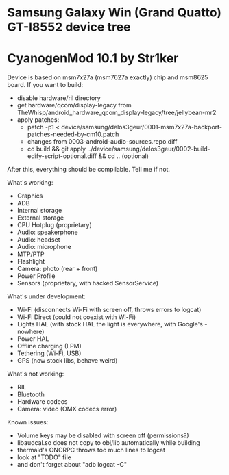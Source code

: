 # Samsung Galaxy Win (Grand Quatto) GT-I8552 device tree
# CyanogenMod 10.1 by Str1ker

Device is based on msm7x27a (msm7627a exactly) chip and msm8625 board.
If you want to build:
- disable hardware/ril directory
- get hardware/qcom/display-legacy from TheWhisp/android_hardware_qcom_display-legacy/tree/jellybean-mr2
- apply patches: 
    + patch -p1 < device/samsung/delos3geur/0001-msm7x27a-backport-patches-needed-by-cm10.patch
    + changes from 0003-android-audio-sources.repo.diff
    + cd build && git apply ../device/samsung/delos3geur/0002-build-edify-script-optional.diff && cd .. (optional)

After this, everything should be compilable. Tell me if not.

What's working:
- Graphics
- ADB
- Internal storage
- External storage
- CPU Hotplug (proprietary)
- Audio: speakerphone
- Audio: headset
- Audio: microphone
- MTP/PTP
- Flashlight
- Camera: photo (rear + front)
- Power Profile
- Sensors (proprietary, with hacked SensorService)

What's under development:
- Wi-Fi (disconnects Wi-Fi with screen off, throws errors to logcat)
- Wi-Fi Direct (could not coexist with Wi-Fi)
- Lights HAL (with stock HAL the light is everywhere, with Google's - nowhere)
- Power HAL
- Offline charging (LPM)
- Tethering (Wi-Fi, USB)
- GPS (now stock libs, behave weird)

What's not working:
- RIL
- Bluetooth
- Hardware codecs
- Camera: video (OMX codecs error)

Known issues:
- Volume keys may be disabled with screen off (permissions?)
- libaudcal.so does not copy to obj/lib automatically while building
- thermald's ONCRPC throws too much lines to logcat
- look at "TODO" file
- and don't forget about "adb logcat -C"
